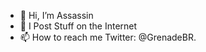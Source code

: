 - 👋 Hi, I’m Assassin
- 👀 I Post Stuff on the Internet 
- 📫 How to reach me Twitter: @GrenadeBR.

<!---
GrenadeBR/GrenadeBR is a ✨ special ✨ repository because its `README.md` (this file) appears on your GitHub profile.
You can click the Preview link to take a look at your changes.
--->
